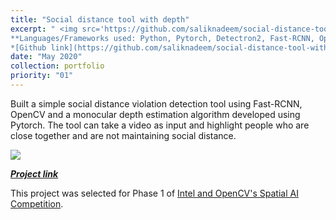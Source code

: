 ```yaml
---
title: "Social distance tool with depth"
excerpt: " <img src='https://github.com/saliknadeem/social-distance-tool-with-depth/raw/master/assets/sample_output.gif' style='width:2000px;'> | *Highlighting people in a crowd violating social distancing protocol using detection and depth. Using an unconstrained input video we can infer depth and detect people who are close together.* <br/> <br/> 
**Languages/Frameworks used: Python, Pytorch, Detectron2, Fast-RCNN, OpenCV, monocular depth estimation** <br> 
*[Github link](https://github.com/saliknadeem/social-distance-tool-with-depth)* "
date: "May 2020"
collection: portfolio
priority: "01"
---
```


Built a simple social distance violation detection tool using Fast-RCNN, OpenCV and a monocular depth estimation algorithm developed using Pytorch. The tool can take a video as input and highlight people who are close together and are not maintaining social distance.

<img src='https://github.com/saliknadeem/social-distance-tool-with-depth/raw/master/assets/sample_output.gif'>

***[Project link](https://github.com/saliknadeem/social-distance-tool-with-depth)***

This project was selected for Phase 1 of [Intel and OpenCV's Spatial AI Competition](https://opencv.org/announcing-the-opencv-spatial-ai-competition-sponsored-by-intel-phase-1-winners/).